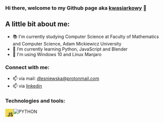 ### Hi there, welcome to my Github page aka [kwasiarkowy] 👋

## A little bit about me:
- 📚 I'm currently studying Computer Science at Faculty of Mathematics and Computer Science, Adam Mickiewicz University
- 🌱 I’m currently learning Python, JavaScript and Blender
- :penguin: I'm using Windows 10 and Linux Manjaro

### Connect with me:
- 📫 via mail: dlesniewska@protonmail.com
- 📫 via [linkedin]

### Technologies and tools:
<img align="left" alt="JAVASCRIPT" width="26px" src="https://raw.githubusercontent.com/voodootikigod/logo.js/master/js.png" />
<img aling="left" alt="PYTHON" width="26px" src="https://cdn3.iconfinder.com/data/icons/logos-and-brands-adobe/512/267_Python-512.png" />

[linkedin]: https://www.linkedin.com/in/dominika-leśniewska-6146761b9/
[kwasiarkowy]: https://github.com/kwasiarkowy?tab=repositories
